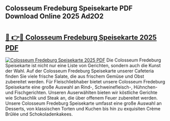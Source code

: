 ## Colosseum Fredeburg Speisekarte PDF Download Online 2025 Ad2O2

# <h2><a href="http://gc5oaw.nevu.top/?p=Colosseum+Fredeburg+Speisekarte">🔗 👉🔴 Colosseum Fredeburg Speisekarte 2025 PDF</a></h2>

[![Colosseum Fredeburg Speisekarte 2025 PDF](https://i.imgur.com/dBaPXMq.png)](http://gc5oaw.nevu.top/?p=Colosseum+Fredeburg+Speisekarte)
Die Colosseum Fredeburg Speisekarte ist nicht nur eine Liste von Gerichten, sondern auch die Kunst der Wahl. Auf der Colosseum Fredeburg Speisekarte unserer Cafeteria finden Sie viele frische Salate, die aus frischem Gemüse und Obst zubereitet werden. Für Fleischliebhaber bietet unsere Colosseum Fredeburg Speisekarte eine große Auswahl an Rind-, Schweinefleisch-, Hühnchen- und Fischgerichten. Unseren Auserwählten bieten wir köstliche Gerichte wie Schaschlik und Steak an, die über offenem Feuer zubereitet werden. Unsere Colosseum Fredeburg Speisekarte umfasst eine große Auswahl an Desserts, von klassischen Torten und Kuchen bis hin zu exquisiten Crème Brûlée und Schokoladenkakees.
